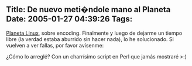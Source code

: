 Title: De nuevo meti�ndole mano al Planeta
Date: 2005-01-27 04:39:26
Tags: 
---
<p><a href="http://www.planetalinux.com.mx/">Planeta Linux</a>, sobre encoding. Finalmente y luego de dejarme un tiempo libre (la verdad estaba aburrido sin hacer nada), lo he solucionado. Si vuelven a ver fallas, por favor avísenme:</p>
<p>¿Cómo lo arreglé? Con un charrísimo script en Perl que jamás mostraré &gt;:)</p>
<br/><br/>
